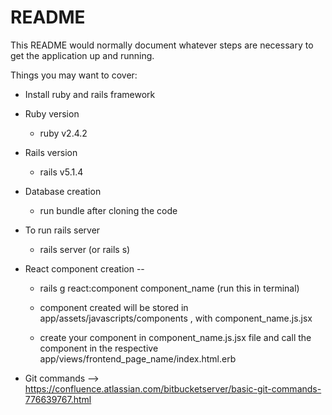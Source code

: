# README

This README would normally document whatever steps are necessary to get the
application up and running.

Things you may want to cover:

* Install ruby and rails framework

* Ruby version
   
   - ruby v2.4.2
    
* Rails version
   
   - rails v5.1.4

* Database creation
   
   - run bundle after cloning the code
    
* To run rails server
   
   - rails server (or rails s)

* React component creation --
  - rails g react:component component_name (run this in terminal)
  
  - component created will be stored in app/assets/javascripts/components , with component_name.js.jsx
  
  - create your component in component_name.js.jsx file and call the component in the respective app/views/frontend_page_name/index.html.erb
  
* Git commands --> https://confluence.atlassian.com/bitbucketserver/basic-git-commands-776639767.html

